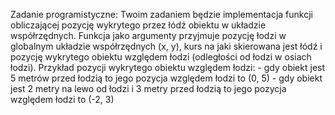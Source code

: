 Zadanie programistyczne: Twoim zadaniem będzie implementacja funkcji obliczającej pozycję wykrytego przez łódź obiektu w układzie współrzędnych. Funkcja jako argumenty przyjmuje pozycję łodzi w globalnym układzie współrzędnych (x, y), kurs na jaki skierowana jest łódź i pozycję wykrytego obiektu względem łodzi (odległości od łodzi w osiach łodzi). Przykład pozycji wykrytego obiektu względem łodzi: - gdy obiekt jest 5 metrów przed łodzią to jego pozycja względem łodzi to (0, 5) - gdy obiekt jest 2 metry na lewo od łodzi i 3 metry przed łodzią to jego pozycja względem łodzi to (-2, 3)
